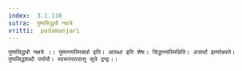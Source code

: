 ```yaml
---
index:  3.1.116
sutra:  पुष्यसिद्ध्यौ नक्षत्रे
vritti:  padamanjari
---
```


	पुष्यसिद्ध्यौ नक्षत्रे ।। पुष्यन्त्यस्मिन्नर्था इति। आरब्धा इति शेषः। सिद्धन्त्यस्मिन्निति। अत्रार्था इत्यपेक्ष्यते। पुष्पसिद्धशब्दौ पर्यायौ। स्वरूपपरत्वात्तु सूत्रे द्वन्द्वः।।
